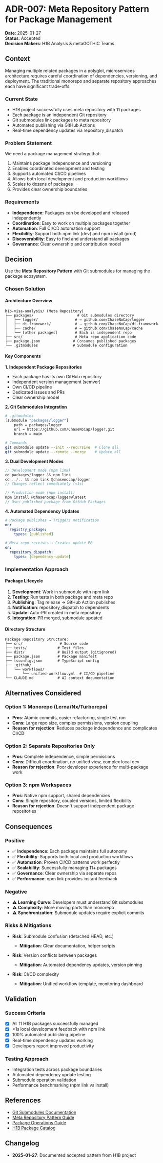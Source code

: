 # ADR-007: Meta Repository Pattern for Package Management

**Date**: 2025-01-27  
**Status**: Accepted  
**Decision Makers**: H1B Analysis & metaGOTHIC Teams  

## Context

Managing multiple related packages in a polyglot, microservices architecture requires careful coordination of dependencies, versioning, and deployment. The traditional monorepo and separate repository approaches each have significant trade-offs.

### Current State
- H1B project successfully uses meta repository with 11 packages
- Each package is an independent Git repository
- Git submodules link packages to meta repository
- Automated publishing via GitHub Actions
- Real-time dependency updates via repository_dispatch

### Problem Statement
We need a package management strategy that:
1. Maintains package independence and versioning
2. Enables coordinated development and testing
3. Supports automated CI/CD pipelines
4. Allows both local development and production workflows
5. Scales to dozens of packages
6. Provides clear ownership boundaries

### Requirements
- **Independence**: Packages can be developed and released independently
- **Coordination**: Easy to work on multiple packages together
- **Automation**: Full CI/CD automation support
- **Flexibility**: Support both npm link (dev) and npm install (prod)
- **Discoverability**: Easy to find and understand all packages
- **Governance**: Clear ownership and contribution model

## Decision

Use the **Meta Repository Pattern** with Git submodules for managing the package ecosystem.

### Chosen Solution

#### Architecture Overview
```
h1b-visa-analysis/ (Meta Repository)
├── packages/                    # Git submodules directory
│   ├── logger/                 # → github.com/ChaseNoCap/logger
│   ├── di-framework/           # → github.com/ChaseNoCap/di-framework
│   ├── cache/                  # → github.com/ChaseNoCap/cache
│   └── [other packages]        # Each is independent repo
├── src/                        # Meta repo application code
├── package.json               # Consumes published packages
└── .gitmodules                # Submodule configuration
```

#### Key Components

**1. Independent Package Repositories**
- Each package has its own GitHub repository
- Independent version management (semver)
- Own CI/CD pipeline
- Dedicated issues and PRs
- Clear ownership model

**2. Git Submodules Integration**
```bash
# .gitmodules
[submodule "packages/logger"]
    path = packages/logger
    url = https://github.com/ChaseNoCap/logger.git
    branch = main

# Commands
git submodule update --init --recursive  # Clone all
git submodule update --remote --merge    # Update all
```

**3. Dual Development Modes**
```javascript
// Development mode (npm link)
cd packages/logger && npm link
cd ../.. && npm link @chasenocap/logger
// Changes reflect immediately (<1s)

// Production mode (npm install)
npm install @chasenocap/logger@latest
// Uses published package from GitHub Packages
```

**4. Automated Dependency Updates**
```yaml
# Package publishes → Triggers notification
on:
  registry_package:
    types: [published]
    
# Meta repo receives → Creates update PR
on:
  repository_dispatch:
    types: [dependency-update]
```

### Implementation Approach

#### Package Lifecycle
1. **Development**: Work in submodule with npm link
2. **Testing**: Run tests in both package and meta repo
3. **Publishing**: Tag release → GitHub Action publishes
4. **Notification**: repository_dispatch to dependents
5. **Update**: Auto-PR created in meta repository
6. **Integration**: PR merged, submodule updated

#### Directory Structure
```
Package Repository Structure:
├── src/                 # Source code
├── tests/              # Test files
├── dist/               # Build output (gitignored)
├── package.json        # Package manifest
├── tsconfig.json       # TypeScript config
├── .github/
│   └── workflows/
│       └── unified-workflow.yml  # CI/CD pipeline
└── CLAUDE.md           # AI context documentation
```

## Alternatives Considered

### Option 1: Monorepo (Lerna/Nx/Turborepo)
- **Pros**: Atomic commits, easier refactoring, single test run
- **Cons**: Large repo size, complex permissions, version coupling
- **Reason for rejection**: Reduces package independence and complicates CI/CD

### Option 2: Separate Repositories Only
- **Pros**: Complete independence, simple permissions
- **Cons**: Difficult coordination, no unified view, complex local dev
- **Reason for rejection**: Poor developer experience for multi-package work

### Option 3: npm Workspaces
- **Pros**: Native npm support, shared dependencies
- **Cons**: Single repository, coupled versions, limited flexibility
- **Reason for rejection**: Doesn't support independent package repositories

## Consequences

### Positive
- ✅ **Independence**: Each package maintains full autonomy
- ✅ **Flexibility**: Supports both local and production workflows
- ✅ **Automation**: Proven CI/CD patterns work perfectly
- ✅ **Scalability**: Successfully managing 11+ packages
- ✅ **Governance**: Clear ownership via separate repos
- ✅ **Performance**: npm link provides instant feedback

### Negative
- ⚠️ **Learning Curve**: Developers must understand Git submodules
- ⚠️ **Complexity**: More moving parts than monorepo
- ⚠️ **Synchronization**: Submodule updates require explicit commits

### Risks & Mitigations
- **Risk**: Submodule confusion (detached HEAD, etc.)
  - **Mitigation**: Clear documentation, helper scripts
  
- **Risk**: Version conflicts between packages
  - **Mitigation**: Automated dependency updates, version pinning
  
- **Risk**: CI/CD complexity
  - **Mitigation**: Unified workflow template, monitoring dashboard

## Validation

### Success Criteria
- [x] All 11 H1B packages successfully managed
- [x] <1s local development feedback with npm link
- [x] 100% automated publishing pipeline
- [x] Real-time dependency updates working
- [x] Developers report improved productivity

### Testing Approach
- Integration tests across package boundaries
- Automated dependency update testing
- Submodule operation validation
- Performance benchmarking (npm link vs install)

## References

- [Git Submodules Documentation](https://git-scm.com/book/en/v2/Git-Tools-Submodules)
- [Meta Repository Pattern Guide](./meta-repository-pattern.md)
- [Package Operations Guide](./package-operations-guide.md)
- [H1B Package Catalog](./package-catalog.md)

## Changelog

- **2025-01-27**: Documented accepted pattern from H1B project